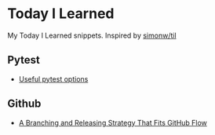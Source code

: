 # Today I Learned

My Today I Learned snippets. Inspired by [simonw/til](https://github.com/simonw/til)

## Pytest
- [Useful pytest options](https://github.com/10zinten/til/blob/master/pytest/useful-options.md)

## Github
- [A Branching and Releasing Strategy That Fits GitHub Flow](https://github.com/10zinten/til/blob/master/github/branching.md)
